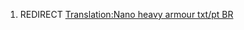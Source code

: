 1.  REDIRECT [Translation:Nano heavy armour txt/pt
    BR](Translation:Nano_heavy_armour_txt/pt_BR "wikilink")